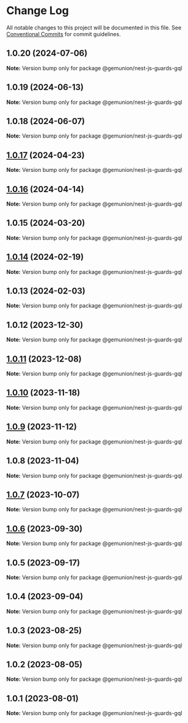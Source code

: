 # Change Log

All notable changes to this project will be documented in this file.
See [Conventional Commits](https://conventionalcommits.org) for commit guidelines.

## 1.0.20 (2024-07-06)

**Note:** Version bump only for package @gemunion/nest-js-guards-gql

## 1.0.19 (2024-06-13)

**Note:** Version bump only for package @gemunion/nest-js-guards-gql

## 1.0.18 (2024-06-07)

**Note:** Version bump only for package @gemunion/nest-js-guards-gql

## [1.0.17](https://github.com/gemunion/nestjs-packages/compare/@gemunion/nest-js-guards-gql@1.0.16...@gemunion/nest-js-guards-gql@1.0.17) (2024-04-23)

**Note:** Version bump only for package @gemunion/nest-js-guards-gql

## [1.0.16](https://github.com/gemunion/nestjs-packages/compare/@gemunion/nest-js-guards-gql@1.0.15...@gemunion/nest-js-guards-gql@1.0.16) (2024-04-14)

**Note:** Version bump only for package @gemunion/nest-js-guards-gql

## 1.0.15 (2024-03-20)

**Note:** Version bump only for package @gemunion/nest-js-guards-gql

## [1.0.14](https://github.com/gemunion/nestjs-packages/compare/@gemunion/nest-js-guards-gql@1.0.13...@gemunion/nest-js-guards-gql@1.0.14) (2024-02-19)

**Note:** Version bump only for package @gemunion/nest-js-guards-gql

## 1.0.13 (2024-02-03)

**Note:** Version bump only for package @gemunion/nest-js-guards-gql

## 1.0.12 (2023-12-30)

**Note:** Version bump only for package @gemunion/nest-js-guards-gql

## [1.0.11](https://github.com/gemunion/nestjs-packages/compare/@gemunion/nest-js-guards-gql@1.0.10...@gemunion/nest-js-guards-gql@1.0.11) (2023-12-08)

**Note:** Version bump only for package @gemunion/nest-js-guards-gql

## [1.0.10](https://github.com/gemunion/nestjs-packages/compare/@gemunion/nest-js-guards-gql@1.0.9...@gemunion/nest-js-guards-gql@1.0.10) (2023-11-18)

**Note:** Version bump only for package @gemunion/nest-js-guards-gql

## [1.0.9](https://github.com/gemunion/nestjs-packages/compare/@gemunion/nest-js-guards-gql@1.0.8...@gemunion/nest-js-guards-gql@1.0.9) (2023-11-12)

**Note:** Version bump only for package @gemunion/nest-js-guards-gql

## 1.0.8 (2023-11-04)

**Note:** Version bump only for package @gemunion/nest-js-guards-gql

## [1.0.7](https://github.com/gemunion/nestjs-packages/compare/@gemunion/nest-js-guards-gql@1.0.6...@gemunion/nest-js-guards-gql@1.0.7) (2023-10-07)

**Note:** Version bump only for package @gemunion/nest-js-guards-gql

## [1.0.6](https://github.com/gemunion/nestjs-packages/compare/@gemunion/nest-js-guards-gql@1.0.5...@gemunion/nest-js-guards-gql@1.0.6) (2023-09-30)

**Note:** Version bump only for package @gemunion/nest-js-guards-gql

## 1.0.5 (2023-09-17)

**Note:** Version bump only for package @gemunion/nest-js-guards-gql

## 1.0.4 (2023-09-04)

**Note:** Version bump only for package @gemunion/nest-js-guards-gql

## 1.0.3 (2023-08-25)

**Note:** Version bump only for package @gemunion/nest-js-guards-gql

## 1.0.2 (2023-08-05)

**Note:** Version bump only for package @gemunion/nest-js-guards-gql

## 1.0.1 (2023-08-01)

**Note:** Version bump only for package @gemunion/nest-js-guards-gql
